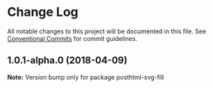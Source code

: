 # Change Log

All notable changes to this project will be documented in this file.
See [Conventional Commits](https://conventionalcommits.org) for commit guidelines.

<a name="1.0.1-alpha.0"></a>
## 1.0.1-alpha.0 (2018-04-09)




**Note:** Version bump only for package posthtml-svg-fill
